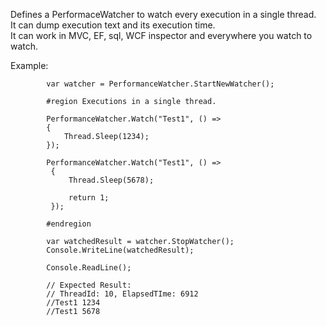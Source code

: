 Defines a PerformaceWatcher to watch every execution in a single thread.<br/>
It can dump execution text and its execution time. <br/>
It can work in MVC, EF, sql, WCF inspector and everywhere you watch to watch. <br/>

Example:

            var watcher = PerformanceWatcher.StartNewWatcher();

            #region Executions in a single thread.

            PerformanceWatcher.Watch("Test1", () =>
            {
                Thread.Sleep(1234);
            });

            PerformanceWatcher.Watch("Test1", () =>
             {
                 Thread.Sleep(5678);

                 return 1;
             });

            #endregion

            var watchedResult = watcher.StopWatcher();
            Console.WriteLine(watchedResult);

            Console.ReadLine();

            // Expected Result:
            // ThreadId: 10, ElapsedTIme: 6912
            //Test1 1234
            //Test1 5678
